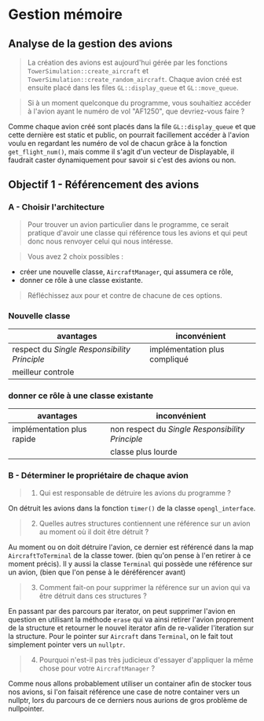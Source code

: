 # Gestion mémoire

## Analyse de la gestion des avions

> La création des avions est aujourd'hui gérée par les fonctions `TowerSimulation::create_aircraft` et `TowerSimulation::create_random_aircraft`.
Chaque avion créé est ensuite placé dans les files `GL::display_queue` et `GL::move_queue`.

> Si à un moment quelconque du programme, vous souhaitiez accéder à l'avion ayant le numéro de vol "AF1250", que devriez-vous faire ?

Comme chaque avion créé sont placés dans la file `GL::display_queue` et que cette dernière est static et public, on pourrait facillement accéder à l'avion voulu en regardant les numéro de vol de chacun grâce à la fonction `get_flight_num()`, mais comme il s'agit d'un vecteur de Displayable, il faudrait caster dynamiquement pour savoir si c'est des avions ou non. 

## Objectif 1 - Référencement des avions

### A - Choisir l'architecture

> Pour trouver un avion particulier dans le programme, ce serait pratique d'avoir une classe qui référence tous les avions et qui peut donc nous renvoyer celui qui nous intéresse.

> Vous avez 2 choix possibles :
- créer une nouvelle classe, `AircraftManager`, qui assumera ce rôle,
- donner ce rôle à une classe existante.

> Réfléchissez aux pour et contre de chacune de ces options.

### Nouvelle classe

| avantages | inconvénient |
| --------- | ------------ |
| respect du *Single Responsibility Principle* | implémentation plus compliqué |
| meilleur controle | |

### donner ce rôle à une classe existante

| avantages | inconvénient |
| --------- | ------------ |
| implémentation plus rapide | non respect du *Single Responsibility Principle* |
| | classe plus lourde |

### B - Déterminer le propriétaire de chaque avion

> 1. Qui est responsable de détruire les avions du programme ?

On détruit les avions dans la fonction `timer()` de la classe `opengl_interface`.

> 2. Quelles autres structures contiennent une référence sur un avion au moment où il doit être détruit ?

Au moment ou on doit détruire l'avion, ce dernier est référencé dans la map `AircraftToTerminal` de la classe tower. (bien qu'on pense à l'en retirer à ce moment précis).
Il y aussi la classe `Terminal` qui possède une référence sur un avion, (bien que l'on pense à le déréférencer avant)

> 3. Comment fait-on pour supprimer la référence sur un avion qui va être détruit dans ces structures ?

En passant par des parcours par iterator, on peut supprimer l'avion en question en utilisant la méthode `erase` qui va ainsi retirer l'avion proprement de la structure et retourner le nouvel iterator afin de re-valider l'iteration sur la structure.
Pour le pointer sur `Aircraft` dans `Terminal`, on le fait tout simplement pointer vers un `nullptr`.

> 4. Pourquoi n'est-il pas très judicieux d'essayer d'appliquer la même chose pour votre `AircraftManager` ?

Comme nous allons probablement utiliser un container afin de stocker tous nos avions, si l'on faisait référence une case de notre container vers un nullptr, lors du parcours de ce derniers nous aurions de gros problème de nullpointer.